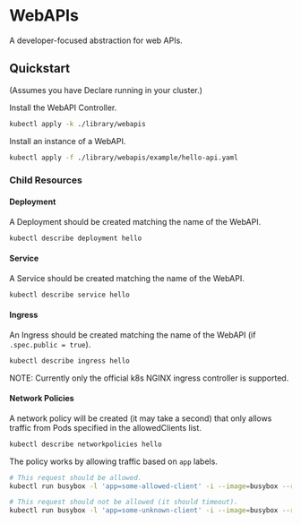 # WebAPIs

A developer-focused abstraction for web APIs.

## Quickstart

(Assumes you have Declare running in your cluster.)

Install the WebAPI Controller.

```sh
kubectl apply -k ./library/webapis
```

Install an instance of a WebAPI.

```sh
kubectl apply -f ./library/webapis/example/hello-api.yaml
```

### Child Resources

#### Deployment

A Deployment should be created matching the name of the WebAPI.

```sh
kubectl describe deployment hello
```

#### Service

A Service should be created matching the name of the WebAPI.

```sh
kubectl describe service hello
```

#### Ingress

An Ingress should be created matching the name of the WebAPI (if `.spec.public = true`).

```sh
kubectl describe ingress hello
```

NOTE: Currently only the official k8s NGINX ingress controller is supported.

#### Network Policies

A network policy will be created (it may take a second) that only allows traffic from Pods specified in the allowedClients list.

```sh
kubectl describe networkpolicies hello
```

The policy works by allowing traffic based on `app` labels.

```sh
# This request should be allowed.
kubectl run busybox -l 'app=some-allowed-client' -i --image=busybox --restart=Never --rm -- wget --timeout=2 'http://hello'

# This request should not be allowed (it should timeout).
kubectl run busybox -l 'app=some-unknown-client' -i --image=busybox --restart=Never --rm -- wget --timeout=2 'http://hello'
```

